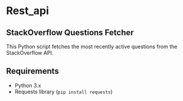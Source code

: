 # Rest_api

## StackOverflow Questions Fetcher

This Python script fetches the most recently active questions from the StackOverflow API.

## Requirements

- Python 3.x
- Requests library (`pip install requests`)
